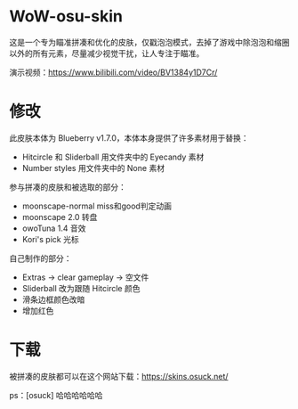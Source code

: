 # WoW-osu-skin

这是一个专为瞄准拼凑和优化的皮肤，仅戳泡泡模式，去掉了游戏中除泡泡和缩圈以外的所有元素，尽量减少视觉干扰，让人专注于瞄准。

演示视频：https://www.bilibili.com/video/BV1384y1D7Cr/

# 修改

此皮肤本体为 Blueberry v1.7.0，本体本身提供了许多素材用于替换：

* Hitcircle 和 Sliderball 用文件夹中的 Eyecandy 素材
* Number styles 用文件夹中的 None 素材

参与拼凑的皮肤和被选取的部分：

* moonscape-normal      miss和good判定动画
* moonscape 2.0         转盘
* owoTuna 1.4           音效
* Kori's pick           光标

自己制作的部分：

* Extras -> clear gameplay -> 空文件
* Sliderball 改为跟随 Hitcircle 颜色
* 滑条边框颜色改暗
* 增加红色

# 下载

被拼凑的皮肤都可以在这个网站下载：https://skins.osuck.net/

ps：[osuck] 哈哈哈哈哈哈

